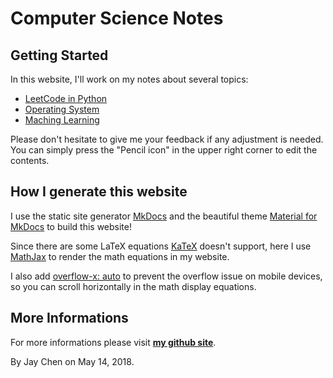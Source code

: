 # Computer Science Notes

## Getting Started

In this website, I'll work on my notes about several topics:

- [LeetCode in Python](./LeetCode)
- [Operating System](./OS)
- [Maching Learning](./ML)

Please don't hesitate to give me your feedback if any adjustment is needed. You can simply press the "Pencil icon" in the upper right corner to edit the contents.

## How I generate this website

I use the static site generator [MkDocs](http://www.mkdocs.org/) and the beautiful theme [Material for MkDocs](https://squidfunk.github.io/mkdocs-material/) to build this website!

Since there are some LaTeX equations [KaTeX](https://khan.github.io/KaTeX/) doesn't support, here I use [MathJax](https://www.mathjax.org/) to render the math equations in my website.

I also add [overflow-x: auto](https://www.w3schools.com/cssref/css3_pr_overflow-x.asp) to prevent the overflow issue on mobile devices, so you can scroll horizontally in the math display equations.

## More Informations

For more informations please visit [**my github site**](https://github.com/walkccc).

By Jay Chen on May 14, 2018.
